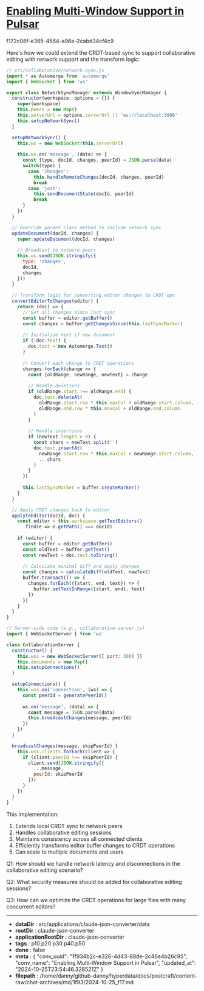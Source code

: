 # [Enabling Multi-Window Support in Pulsar](https://claude.ai/chat/1f934b2c-e326-4d43-88de-2c46e4b26c95)

f172c06f-e365-4564-a96e-2cabd34cf4c9

 Here's how we could extend the CRDT-based sync to support collaborative editing with network support and the transform logic:

```javascript
// src/collaborative/network-sync.js
import * as Automerge from 'automerge'
import { WebSocket } from 'ws'

export class NetworkSyncManager extends WindowSyncManager {
  constructor(workspace, options = {}) {
    super(workspace)
    this.peers = new Map()
    this.serverUrl = options.serverUrl || 'ws://localhost:3000'
    this.setupNetworkSync()
  }

  setupNetworkSync() {
    this.ws = new WebSocket(this.serverUrl)
    
    this.ws.on('message', (data) => {
      const {type, docId, changes, peerId} = JSON.parse(data)
      switch(type) {
        case 'changes':
          this.handleRemoteChanges(docId, changes, peerId)
          break
        case 'join':
          this.sendDocumentState(docId, peerId)
          break
      }
    })
  }

  // Override parent class method to include network sync
  updateDocument(docId, changes) {
    super.updateDocument(docId, changes)
    
    // Broadcast to network peers
    this.ws.send(JSON.stringify({
      type: 'changes',
      docId,
      changes
    }))
  }
  
  // Transform logic for converting editor changes to CRDT ops
  convertEditorToChanges(editor) {
    return (doc) => {
      // Get all changes since last sync
      const buffer = editor.getBuffer()
      const changes = buffer.getChangesSince(this.lastSyncMarker)
      
      // Initialize text if new document
      if (!doc.text) {
        doc.text = new Automerge.Text()
      }
      
      // Convert each change to CRDT operations
      changes.forEach(change => {
        const {oldRange, newRange, newText} = change
        
        // Handle deletions
        if (oldRange.start !== oldRange.end) {
          doc.text.deleteAt(
            oldRange.start.row * this.maxCol + oldRange.start.column, 
            oldRange.end.row * this.maxCol + oldRange.end.column
          )
        }
        
        // Handle insertions
        if (newText.length > 0) {
          const chars = newText.split('')
          doc.text.insertAt(
            newRange.start.row * this.maxCol + newRange.start.column,
            ...chars
          )
        }
      })
      
      this.lastSyncMarker = buffer.createMarker()
    }
  }

  // Apply CRDT changes back to editor
  applyToEditor(docId, doc) {
    const editor = this.workspace.getTextEditors()
      .find(e => e.getPath() === docId)
    
    if (editor) {
      const buffer = editor.getBuffer()
      const oldText = buffer.getText()
      const newText = doc.text.toString()
      
      // Calculate minimal diff and apply changes
      const changes = calculateDiff(oldText, newText)
      buffer.transact(() => {
        changes.forEach(({start, end, text}) => {
          buffer.setTextInRange([start, end], text)
        })
      })
    }
  }
}

// Server-side code (e.g., collaborative-server.js)
import { WebSocketServer } from 'ws'

class CollaborationServer {
  constructor() {
    this.wss = new WebSocketServer({ port: 3000 })
    this.documents = new Map()
    this.setupConnections()
  }

  setupConnections() {
    this.wss.on('connection', (ws) => {
      const peerId = generatePeerId()
      
      ws.on('message', (data) => {
        const message = JSON.parse(data)
        this.broadcastChanges(message, peerId)
      })
    })
  }

  broadcastChanges(message, skipPeerId) {
    this.wss.clients.forEach(client => {
      if (client.peerId !== skipPeerId) {
        client.send(JSON.stringify({
          ...message,
          peerId: skipPeerId
        }))
      }
    })
  }
}
```

This implementation:
1. Extends local CRDT sync to network peers
2. Handles collaborative editing sessions
3. Maintains consistency across all connected clients
4. Efficiently transforms editor buffer changes to CRDT operations
5. Can scale to multiple documents and users

Q1: How should we handle network latency and disconnections in the collaborative editing scenario?

Q2: What security measures should be added for collaborative editing sessions?

Q3: How can we optimize the CRDT operations for large files with many concurrent editors?

---

* **dataDir** : src/applications/claude-json-converter/data
* **rootDir** : claude-json-converter
* **applicationRootDir** : claude-json-converter
* **tags** : p10.p20.p30.p40.p50
* **done** : false
* **meta** : {
  "conv_uuid": "1f934b2c-e326-4d43-88de-2c46e4b26c95",
  "conv_name": "Enabling Multi-Window Support in Pulsar",
  "updated_at": "2024-10-25T23:54:46.328521Z"
}
* **filepath** : /home/danny/github-danny/hyperdata/docs/postcraft/content-raw/chat-archives/md/1f93/2024-10-25_f17.md